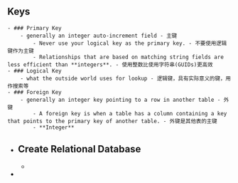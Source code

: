 ## Keys
	- ### Primary Key
		- generally an integer auto-increment field - 主键
			- Never use your logical key as the primary key. - 不要使用逻辑键作为主键
			- Relationships that are based on matching string fields are less efficient than **integers**. - 使用整数比使用字符串(GUIDs)更高效
	- ### Logical Key
		- what the outside world uses for lookup - 逻辑键，具有实际意义的键，用作搜索等
	- ### Foreign Key
		- generally an integer key pointing to a row in another table - 外键
			- A foreign key is when a table has a column containing a key that points to the primary key of another table. - 外键是其他表的主键
			- **Integer**
- ## Create Relational Database
	-
-